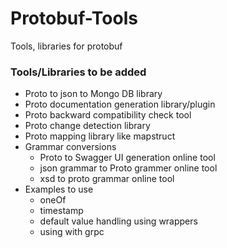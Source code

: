 # Protobuf-Tools
Tools, libraries for protobuf


### Tools/Libraries to be added

- Proto to json to Mongo DB library
- Proto documentation generation library/plugin
- Proto backward compatibility check tool
- Proto change detection library
- Proto mapping library like mapstruct
- Grammar conversions
    - Proto to Swagger UI generation online tool
    - json grammar to Proto grammer online tool
    - xsd to proto grammar online tool 
- Examples to use 
    - oneOf 
    - timestamp
    - default value handling using wrappers
    - using with grpc
